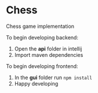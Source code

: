 # Chess
Chess game implementation

To begin developing backend:
1. Open the **api** folder in intellij
2. Import maven dependencies

To begin developing frontend:
1. In the **gui** folder run `npm install`
2. Happy developing